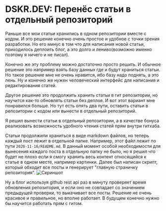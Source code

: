 # DSKR.DEV: Перенёс статьи в отдельный репозиторий

Раньше все мои статьи хранились в одном репозитории вместе с кодом. И это решение конечно очень простое и удобное с точки зрения разработки. Но его минус в том что для написания новой статьи, приходилось деплоить блог, а это долго и лениво(возможно именно поэтому я ничего и не писал).

Конечно же эту проблему можно достаточно просто решить. И обычное решение это например взять базу данных где и будут храниться статьи. Но такое решение мне не очень нравится, ибо базу надо поднять, а это лень. Ну и конечно же нужен человеческий интерфейс для написания и редактирования статей.

Другое решение это продолжить хранить статьи в гит репозитории, но научится как-то обновлять статьи без деплоя. И вот этот вариант мне понравился больше. Но тут есть опять два пути, оставить статьи в репозитории с кодом или вынести в отдельный репозиторий.

Я решил вынести статьи в отдельный репозитории, а в качестве бонуса реализовать возможность удобного чтения статей прям внутри гитхаба.

Статьи продолжили храниться в виде markdown файлов, но теперь каждый пост лежит в отдельной папке. Например, этот файл лежит по пути `2020-11-16/README.md`. В данный момент особой необходимости для вынесения каждого поста в отдельную папку не было, но я решил что будет не плохо если я смогу хранить весь контент относящийся к статье в одном месте, например картинки. Далее был написан скрипт, который обходит все посты и генерирует "главную страничку репозитория".
![Скриншот](https://github.com/skrylnikov/content.dskr.dev/raw/main/blog/2020-11-16/screen-1.png)

Ну а блог используя github rest api раз в минуту проверяет время обновления репозитория, и если оно не совпадает со значением предыдущей проверки, то выкачивает все посты. Решение не очень красивое и правильное, но вполне работает. В будущем конечно нужно бы научится работать прям с гитом.
